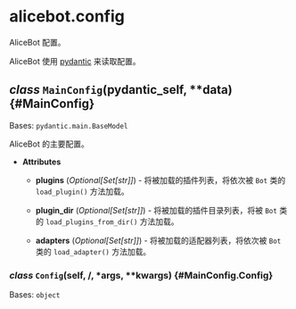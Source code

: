 # alicebot.config

AliceBot 配置。

AliceBot 使用 [pydantic](https://pydantic-docs.helpmanual.io/) 来读取配置。

## *class* `MainConfig`(__pydantic_self__, **data) {#MainConfig}

Bases: `pydantic.main.BaseModel`

AliceBot 的主要配置。

- **Attributes**

  - **plugins** (*Optional[Set[str]]*) - 将被加载的插件列表，将依次被 `Bot` 类的 `load_plugin()` 方法加载。

  - **plugin_dir** (*Optional[Set[str]]*) - 将被加载的插件目录列表，将被 `Bot` 类的 `load_plugins_from_dir()` 方法加载。

  - **adapters** (*Optional[Set[str]]*) - 将被加载的适配器列表，将依次被 `Bot` 类的 `load_adapter()` 方法加载。

### *class* `Config`(self, /, *args, **kwargs) {#MainConfig.Config}

Bases: `object`
